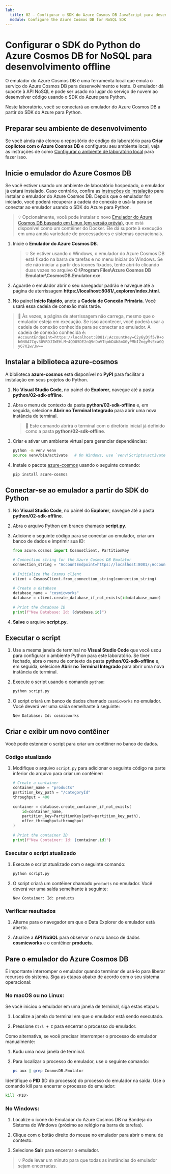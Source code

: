 ```yaml
---
lab:
  title: 02 – Configurar o SDK do Azure Cosmos DB JavaScript para desenvolvimento offline
  module: Configure the Azure Cosmos DB for NoSQL SDK
---
```


# Configurar o SDK do Python do Azure Cosmos DB for NoSQL para desenvolvimento offline

O emulador do Azure Cosmos DB é uma ferramenta local que emula o serviço do Azure Cosmos DB para desenvolvimento e teste. O emulador dá suporte à API NoSQL e pode ser usado no lugar do serviço de nuvem ao desenvolver código usando o SDK do Azure para Python.

Neste laboratório, você se conectará ao emulador do Azure Cosmos DB a partir do SDK do Azure para Python.

## Preparar seu ambiente de desenvolvimento

Se você ainda não clonou o repositório de código do laboratório para **Criar copilotos com o Azure Cosmos DB** e configurou seu ambiente local, veja as instruções de como [Configurar o ambiente de laboratório local](00-setup-lab-environment.md) para fazer isso.

## Inicie o emulador do Azure Cosmos DB

Se você estiver usando um ambiente de laboratório hospedado, o emulador já estará instalado. Caso contrário, confira as [instruções de instalação](https://docs.microsoft.com/azure/cosmos-db/local-emulator) para instalar o emulador do Azure Cosmos DB. Depois que o emulador for iniciado, você poderá recuperar a cadeia de conexão e usá-la para se conectar ao emulador usando o SDK do Azure para Python.

> &#128161; Opcionalmente, você pode instalar o novo [Emulador do Azure Cosmos DB baseado em Linux (em versão prévia),](https://learn.microsoft.com/azure/cosmos-db/emulator-linux) que está disponível como um contêiner do Docker. Ele dá suporte à execução em uma ampla variedade de processadores e sistemas operacionais.

1. Inicie o **Emulador do Azure Cosmos DB**.

    > 💡 Se estiver usando o Windows, o emulador do Azure Cosmos DB está fixado na barra de tarefas e no menu Iniciar do Windows. Se ele não iniciar a partir dos ícones fixados, tente abri-lo clicando duas vezes no arquivo **C:\Program Files\Azure Cosmos DB Emulator\CosmosDB.Emulator.exe**.

1. Aguarde o emulador abrir o seu navegador padrão e navegue até a página de aterrissagem **https://localhost:8081/_explorer/index.html**.

1. No painel **Início Rápido**, anote a **Cadeia de Conexão Primária**. Você usará essa cadeia de conexão mais tarde.

> &#128221; Às vezes, a página de aterrissagem não carrega, mesmo que o emulador esteja em execução. Se isso acontecer, você poderá usar a cadeia de conexão conhecida para se conectar ao emulador. A cadeia de conexão conhecida é: `AccountEndpoint=https://localhost:8081/;AccountKey=C2y6yDjf5/R+ob0N8A7Cgv30VRDJIWEHLM+4QDU5DE2nQ9nDuVTqobD4b8mGGyPMbIZnqyMsEcaGQy67XIw/Jw==`

## Instalar a biblioteca azure-cosmos

A biblioteca **azure-cosmos** está disponível no **PyPI** para facilitar a instalação em seus projetos do Python.

1. No **Visual Studio Code**, no painel do **Explorer**, navegue até a pasta **python/02-sdk-offline**.

1. Abra o menu de contexto da pasta **python/02-sdk-offline** e, em seguida, selecione **Abrir no Terminal Integrado** para abrir uma nova instância de terminal.

    > &#128221; Este comando abrirá o terminal com o diretório inicial já definido como a pasta **python/02-sdk-offline**.

1. Criar e ativar um ambiente virtual para gerenciar dependências:

   ```bash
   python -m venv venv
   source venv/bin/activate   # On Windows, use `venv\Scripts\activate`
   ```

1. Instale o pacote [azure-cosmos][pypi.org/project/azure-cosmos] usando o seguinte comando:

   ```bash
   pip install azure-cosmos
   ```

## Conectar-se ao emulador a partir do SDK do Python

1. No **Visual Studio Code**, no painel do **Explorer**, navegue até a pasta **python/02-sdk-offline**.

1. Abra o arquivo Python em branco chamado **script.py**.

1. Adicione o seguinte código para se conectar ao emulador, criar um banco de dados e imprimir sua ID:

   ```python
   from azure.cosmos import CosmosClient, PartitionKey
   
   # Connection string for the Azure Cosmos DB Emulator
   connection_string = "AccountEndpoint=https://localhost:8081/;AccountKey=C2y6yDjf5/R+ob0N8A7Cgv30VRDJIWEHLM+4QDU5DE2nQ9nDuVTqobD4b8mGGyPMbIZnqyMsEcaGQy67XIw/Jw=="
    
   # Initialize the Cosmos client
   client = CosmosClient.from_connection_string(connection_string)
    
   # Create a database
   database_name = "cosmicworks"
   database = client.create_database_if_not_exists(id=database_name)
    
   # Print the database ID
   print(f"New Database: Id: {database.id}")
   ```

1. **Salve** o arquivo **script.py**.

## Executar o script

1. Use a mesma janela de terminal no **Visual Studio Code** que você usou para configurar o ambiente Python para este laboratório. Se tiver fechado, abra o menu de contexto da pasta **python/02-sdk-offline** e, em seguida, selecione **Abrir no Terminal Integrado** para abrir uma nova instância de terminal.

1. Execute o script usando o comando `python`:

   ```bash
   python script.py
   ```

1. O script criará um banco de dados chamado `cosmicworks` no emulador. Você deverá ver uma saída semelhante à seguinte:

   ```text
   New Database: Id: cosmicworks
   ```

## Criar e exibir um novo contêiner

Você pode estender o script para criar um contêiner no banco de dados.

### Código atualizado

1. Modifique o arquivo `script.py` para adicionar o seguinte código na parte inferior do arquivo para criar um contêiner:

   ```python
   # Create a container
   container_name = "products"
   partition_key_path = "/categoryId"
   throughput = 400
    
   container = database.create_container_if_not_exists(
       id=container_name,
       partition_key=PartitionKey(path=partition_key_path),
       offer_throughput=throughput
   )
    
   # Print the container ID
   print(f"New Container: Id: {container.id}")
   ```

### Executar o script atualizado

1. Execute o script atualizado com o seguinte comando:

   ```bash
   python script.py
   ```

1. O script criará um contêiner chamado `products` no emulador. Você deverá ver uma saída semelhante à seguinte:

   ```text
   New Container: Id: products
   ```

### Verificar resultados

1. Alterne para o navegador em que o Data Explorer do emulador está aberto.

1. Atualize a **API NoSQL** para observar o novo banco de dados **cosmicworks** e o contêiner **products**.

## Pare o emulador do Azure Cosmos DB

É importante interromper o emulador quando terminar de usá-lo para liberar recursos do sistema. Siga as etapas abaixo de acordo com o seu sistema operacional:

### No macOS ou no Linux:

Se você iniciou o emulador em uma janela de terminal, siga estas etapas:

1. Localize a janela do terminal em que o emulador está sendo executado.

1. Pressione `Ctrl + C` para encerrar o processo do emulador.

Como alternativa, se você precisar interromper o processo do emulador manualmente:

1. Kudu uma nova janela de terminal.

1. Para localizar o processo do emulador, use o seguinte comando:

   ```bash
   ps aux | grep CosmosDB.Emulator
   ```

Identifique o **PID** (ID do processo) do processo do emulador na saída. Use o comando kill para encerrar o processo do emulador:

```bash
kill <PID>
```

### No Windows:

1. Localize o ícone do Emulador do Azure Cosmos DB na Bandeja do Sistema do Windows (próximo ao relógio na barra de tarefas).

1. Clique com o botão direito do mouse no emulador para abrir o menu de contexto.

1. Selecione **Sair** para encerrar o emulador.

> 💡 Pode levar um minuto para que todas as instâncias do emulador sejam encerradas.

[code.visualstudio.com/docs/getstarted]: https://code.visualstudio.com/docs/getstarted/tips-and-tricks
[pypi.org/project/azure-cosmos]: https://pypi.org/project/azure-cosmos
